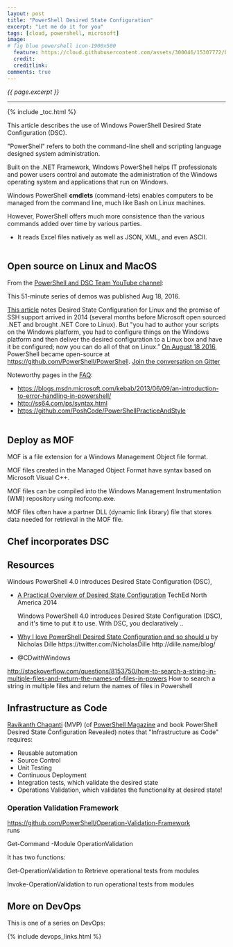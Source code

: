 ```yaml
---
layout: post
title: "PowerShell Desired State Configuration"
excerpt: "Let me do it for you"
tags: [cloud, powershell, microsoft]
image:
# fig blue powershell icon-1900x500
  feature: https://cloud.githubusercontent.com/assets/300046/15307772/b335270e-1b93-11e6-9552-d3022de2b9ce.jpg
  credit:
  creditlink:
comments: true
---
```

<i>{{ page.excerpt }}</i>
<hr />
{% include _toc.html %}

This article describes the use of Windows PowerShell Desired State Configuration (DSC).

"PowerShell" refers to both the command-line shell and scripting language designed system administration. 

Built on the .NET Framework, Windows PowerShell helps IT professionals and power users control and automate the administration of the Windows operating system and applications that run on Windows. 

Windows PowerShell <strong>cmdlets</strong> (command-lets) enables computers to be managed from the command line,
much like Bash on Linux machines.

However, PowerShell offers much more consistence than the various commands added over time by various parties.

   * It reads Excel files natively as well as JSON, XML, and even ASCII.
   <br /><br />


## Open source on Linux and MacOS #

From the <a target="_blank" href="https://www.youtube.com/channel/UCMhQH-yJlr4_XHkwNunfMog">
PowerShell and DSC Team YouTube channel</a>:

<amp-youtube data-videoid="2WZwv7TxqZ0" layout="responsive" width="480" height="270"></amp-youtube>
This 51-minute series of demos was published Aug 18, 2016.


<a target="_blank" href="http://www.networkworld.com/article/3109486/application-development/powershell-for-linux-makes-it-easier-to-mix-clients-servers-and-clouds.html">
This article</a> notes Desired State Configuration for Linux and the promise of SSH support arrived in 2014 (several months before Microsoft open sourced .NET and brought .NET Core to Linux). But "you had to author your scripts on the Windows platform, you had to configure things on the Windows platform and then deliver the desired configuration to a Linux box and have it be configured; now you can do all of that on Linux.”

<a target="_blank" href="https://aka.ms/hosoyc">
On August 18 2016</a>, PowerShell became open-source at<br />
<a target="_blank" href="https://github.com/PowerShell/PowerShell/">
https://github.com/PowerShell/PowerShell</a>.

<a target="_blank" href="https://gitter.im/PowerShell/PowerShell">
Join the conversation on Gitter</a>

Noteworthy pages in the <a target="_blank" href="https://github.com/PowerShell/PowerShell/blob/master/docs/FAQ.md">
FAQ</a>:

   * https://blogs.msdn.microsoft.com/kebab/2013/06/09/an-introduction-to-error-handling-in-powershell/
   * http://ss64.com/ps/syntax.html
   * https://github.com/PoshCode/PowerShellPracticeAndStyle
   <br /><br />


## Deploy as MOF #

MOF is a file extension for a Windows Management Object file format. 

MOF files created in the Managed Object Format have syntax based on Microsoft Visual C++.  

MOF files can be compiled into the Windows Management Instrumentation (WMI) repository using mofcomp.exe.

MOF files often have a partner DLL (dynamic link library) file that stores data needed for retrieval in the MOF file.

## Chef incorporates DSC #


## Resources #

Windows PowerShell 4.0 introduces Desired State Configuration (DSC), 

* <a target="_blank" href="https://www.youtube.com/watch?v=lP6noSW6Vr4">
   A Practical Overview of Desired State Configuration</a>
   TechEd North America 2014

   Windows PowerShell 4.0 introduces Desired State Configuration (DSC), and it's time to put it to use. With DSC, you declaratively ..

* <a target="_blank" href="https://www.youtube.com/watch?v=CkxVQy6ACXE">
  Why I love PowerShell Desired State Configuration and so should u</a>
  by Nicholas Dille
   https://twitter.com/NicholasDille 
   http://dille.name/blog/

* ‏@CDwithWindows


http://stackoverflow.com/questions/8153750/how-to-search-a-string-in-multiple-files-and-return-the-names-of-files-in-powers
How to search a string in multiple files and return the names of files in Powershell

## Infrastructure as Code 

<a target="_blank" href="http://www.ravichaganti.com/blog/">
Ravikanth Chaganti</a> (MVP)
(of <a target="_blank" href="http://www.powershellmagazine.com/">
PowerShell Magazine</a>
and
book PowerShell Desired State Configuration Revealed)
notes that "Infrastructure as Code" requires:

   * Reusable automation
   * Source Control
   * Unit Testing
   * Continuous Deployment
   * Integration tests, which validate the desired state
   * Operations Validation, which validates the functionality at desired state!


### Operation Validation Framework

<a target="_blank" href="https://github.com/PowerShell/Operation-Validation-Framework/">
https://github.com/PowerShell/Operation-Validation-Framework</a><br />
runs

   Get-Command -Module OperationValidation

It has two functions:

   Get-OperationValidation to Retrieve operational tests from modules
   
   Invoke-OperationValidation to run operational tests from modules




## More on DevOps #

This is one of a series on DevOps:

{% include devops_links.html %}
